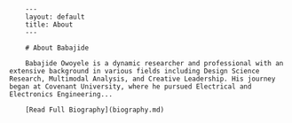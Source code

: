 
        ---
        layout: default
        title: About
        ---

        # About Babajide

        Babajide Owoyele is a dynamic researcher and professional with an extensive background in various fields including Design Science Research, Multimodal Analysis, and Creative Leadership. His journey began at Covenant University, where he pursued Electrical and Electronics Engineering...

        [Read Full Biography](biography.md)
        